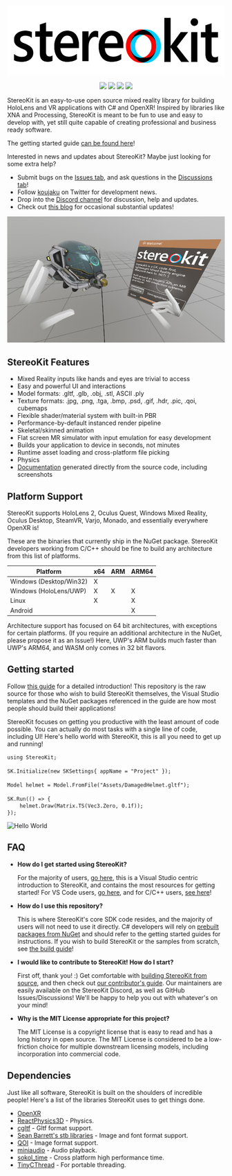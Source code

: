 <p align="center"><img src="/Tools/img/StereoKitWideBackground.svg" alt="StereoKit Logo" height="160"></p>
<p align="center">
    <a href="https://github.com/StereoKit/StereoKit/branches"><img src="https://img.shields.io/github/last-commit/StereoKit/StereoKit/develop" /></a>
    <a href="https://tldrlegal.com/license/mit-license"><img src="https://img.shields.io/github/license/StereoKit/StereoKit" /></a>
    <a href="https://www.nuget.org/packages/StereoKit/"><img src="https://img.shields.io/nuget/v/StereoKit" /></a>
    <a href="https://marketplace.visualstudio.com/items?itemName=NickKlingensmith.StereoKitTemplates"><img src="https://img.shields.io/visual-studio-marketplace/i/NickKlingensmith.StereoKitTemplates" /></a>
</p>

StereoKit is an easy-to-use open source mixed reality library for building HoloLens and VR applications with C# and OpenXR! Inspired by libraries like XNA and Processing, StereoKit is meant to be fun to use and easy to develop with, yet still quite capable of creating professional and business ready software.

The getting started guide [can be found here](https://stereokit.net/Pages/Guides/Getting-Started.html)!

Interested in news and updates about StereoKit? Maybe just looking for some extra help?

- Submit bugs on the [Issues tab](https://github.com/StereoKit/StereoKit/issues), and ask questions in the [Discussions tab](https://github.com/StereoKit/StereoKit/discussions)!
- Follow [koujaku](https://twitter.com/koujaku/) on Twitter for development news.
- Drop into the [Discord channel](https://discord.gg/jtZpfS7nyK) for discussion, help and updates.
- Check out [this blog](https://playdeck.net/project/stereokit) for occasional substantial updates!

![Screenshot](/Tools/screenshots/FeatureImage.jpg)

## StereoKit Features

- Mixed Reality inputs like hands and eyes are trivial to access
- Easy and powerful UI and interactions
- Model formats: .gltf, .glb, .obj, .stl, ASCII .ply
- Texture formats: .jpg, .png, .tga, .bmp, .psd, .gif, .hdr, .pic, .qoi, cubemaps
- Flexible shader/material system with built-in PBR
- Performance-by-default instanced render pipeline
- Skeletal/skinned animation
- Flat screen MR simulator with input emulation for easy development
- Builds your application to device in seconds, not minutes
- Runtime asset loading and cross-platform file picking
- Physics
- [Documentation](https://stereokit.net/) generated directly from the source code, including screenshots

## Platform Support

StereoKit supports HoloLens 2, Oculus Quest, Windows Mixed Reality, Oculus Desktop, SteamVR, Varjo, Monado, and essentially everywhere OpenXR is!

These are the binaries that currently ship in the NuGet package. StereoKit developers working from C/C++ should be fine to build any architecture from this list of platforms.

| Platform | x64 | ARM | ARM64 |
|----------|-----|-----|-------|
| Windows (Desktop/Win32) | X |   |   |
| Windows (HoloLens/UWP)  | X | X | X |
| Linux                   | X |   | X |
| Android                 |   |   | X |

Architecture support has focused on 64 bit architectures, with exceptions for certain platforms. (If you require an additional architecture in the NuGet, please propose it as an Issue!) Here, UWP's ARM builds much faster than UWP's ARM64, and WASM only comes in 32 bit flavors.

## Getting started

Follow [this guide](https://stereokit.net/Pages/Guides/Getting-Started.html) for a detailed introduction! This repository is the raw source for those who wish to build StereoKit themselves, the Visual Studio templates and the NuGet packages referenced in the guide are how most people should build their applications!

StereoKit focuses on getting you productive with the least amount of code possible. You can actually do most tasks with a single line of code, including UI! Here's hello world with StereoKit, this is all you need to get up and running!

```CSharp
using StereoKit;

SK.Initialize(new SKSettings{ appName = "Project" });

Model helmet = Model.FromFile("Assets/DamagedHelmet.gltf");

SK.Run(() => {
    helmet.Draw(Matrix.TS(Vec3.Zero, 0.1f));
});
```

![Hello World](/Tools/img/StereoKitMin.gif)

## FAQ

- **How do I get started using StereoKit?**
  
  For the majority of users, [go here](https://stereokit.net/Pages/Guides/Getting-Started.html), this is a Visual Studio centric introduction to StereoKit, and contains the most resources for getting started! For VS Code users, [go here](https://stereokit.net/Pages/Guides/Getting-Started-VS-Code.html), and for C/C++ users, [see here](https://stereokit.net/Pages/Guides/Getting-Started-Native.html)!

- **How do I use this repository?**
  
  This is where StereoKit's core SDK code resides, and the majority of users will not need to use it directly. C# developers will rely on [prebuilt packages from NuGet](https://www.nuget.org/packages/StereoKit/) and should refer to the getting started guides for instructions. If you wish to build StereoKit or the samples from scratch, see [the build guide](BUILDING.md)!

- **I would like to contribute to StereoKit! How do I start?**
  
  First off, thank you! :) Get comfortable with [building StereoKit from source](/BUILDING.md), and then check out [our contributor's guide](/CONTRIBUTING.md). Our maintainers are easily available on the StereoKit Discord, as well as GitHub Issues/Discussions! We'll be happy to help you out with whatever's on your mind!

- **Why is the MIT License appropriate for this project?**
  
  The MIT License is a copyright license that is easy to read and has a long history in open source. The MIT License is considered to be a low-friction choice for multiple downstream licensing models, including incorporation into commercial code.

## Dependencies

Just like all software, StereoKit is built on the shoulders of incredible people! Here's a list of the libraries StereoKit uses to get things done.

- [OpenXR](https://www.khronos.org/openxr/)
- [ReactPhysics3D](https://www.reactphysics3d.com/) - Physics.
- [cgltf](https://github.com/jkuhlmann/cgltf) - Gltf format support.
- [Sean Barrett's stb libraries](https://github.com/nothings/stb) - Image and font format support.
- [QOI](https://github.com/phoboslab/qoi) - Image format support.
- [miniaudio](https://github.com/dr-soft/miniaudio) - Audio playback.
- [sokol_time](https://github.com/floooh/sokol) - Cross platform high performance time.
- [TinyCThread](https://github.com/tinycthread/tinycthread) - For portable threading.